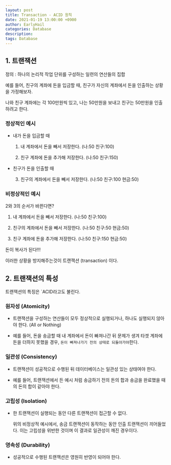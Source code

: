 ```yaml
---
layout: post
title: Transaction - ACID 원칙
date: 2021-01-19 13:00:00 +0900
author: EarlyHail
categories: Database
description:
tags: Database
---
```


## 1. 트랜잭션

정의 : 하나의 논리적 작업 단위를 구성하는 일련의 연산들의 집합

예를 들어, 친구의 계좌에 돈을 입금할 때, 친구가 자신의 계좌에서 돈을 인출하는 상황을 가정해보자.

나와 친구 계좌에는 각 100만원씩 있고, 나는 50만원을 보내고 친구는 50만원을 인출하려고 한다.

### 정상적인 예시

- 내가 돈을 입금할 때

  1. 내 계좌에서 돈을 빼서 저장한다. (나:50 친구:100)

  2. 친구 계좌에 돈을 추가해 저장한다. (나:50 친구:150)

- 친구가 돈을 인출할 때

  3. 친구의 계좌에서 돈을 빼서 저장한다. (나:50 친구:100 현금:50)

### 비정상적인 예시

2와 3의 순서가 바뀐다면?

1. 내 계좌에서 돈을 빼서 저장한다. (나:50 친구:100)

2. 친구의 계좌에서 돈을 빼서 저장한다. (나:50 친구:50 현금:50)

3. 친구 계좌에 돈을 추가해 저장한다. (나:50 친구:150 현금:50)

돈이 복사가 된다!!!

이러한 상황을 방지해주는것이 트랜잭션 (transaction) 이다.

## 2. 트랜잭션의 특성

트랜잭션의 특징은 `ACID라고도 불린다.

### 원자성 (Atomicity)

- 트랜잭션을 구성하는 연산들이 모두 정상적으로 실행되거나, 하나도 실행되지 않아야 한다. (All or Nothing)

- 예를 들어, 돈을 송금할 때 내 계좌에서 돈이 빠져나간 뒤 문제가 생겨 타겟 계좌에 돈을 더하지 못했을 경우, `돈이 빠져나가기 전의 상태로 되돌아가야`한다.

### 일관성 (Consistency)

- 트랜잭션이 성공적으로 수행된 뒤 데이터베이스는 일관성 있는 상태여야 한다.

- 예를 들어, 트랜잭션에서 든 예시 처럼 송금하기 전의 돈의 합과 송금을 완료했을 때의 돈의 합이 같아야 한다.

### 고립성 (Isolation)

- 한 트랜잭션이 실행되는 동안 다른 트랜잭션이 접근할 수 없다.

  위의 비정상적 예시에서, 송금 트랜잭션이 동작하는 동안 인출 트랜잭션이 끼어들었다. 이는 고립성을 위반한 것이며 이 결과로 일관성이 깨진 경우이다.

### 영속성 (Durability)

- 성공적으로 수행된 트랜잭션은 영원히 반영이 되어야 한다.
